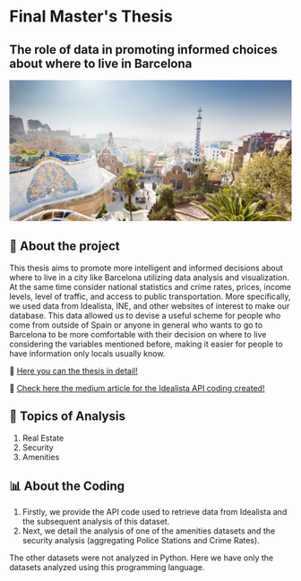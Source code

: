 # Final Master's Thesis

## The role of data in promoting informed choices about where to live in Barcelona

![image](Barcelona_GettyImages-114280140.webp)


## 📌 About the project

This thesis aims to promote more intelligent and informed decisions about where to live in a city like Barcelona utilizing data analysis and visualization. At the same time consider national statistics and crime rates, prices, income levels, level of traffic, and access to public transportation. More specifically, we used data from Idealista, INE, and other websites of interest to make our database. This data allowed us to devise a useful scheme for people who come from outside of Spain or anyone in general who wants to go to Barcelona to be more comfortable with their decision on where to live considering the variables mentioned before, making it easier for people to have information only locals usually know. 

📄 [Here you can the thesis in detail!](https://docs.google.com/document/d/1EIa3EGX-Pmio0tc8xmhX-YNXR8pMZNcyAc_Nc4iHEUY/edit)

📄 [Check here the medium article for the Idealista API coding created! ](https://medium.com/@guilhermedatt/calling-the-idealista-api-using-python-a39a843cf5cc)


## 💼  Topics of Analysis

1. Real Estate
2. Security
3. Amenities


## 📊 About the Coding

1. Firstly, we provide the API code used to retrieve data from Idealista and the subsequent analysis of this dataset.
2. Next, we detail the analysis of one of the amenities datasets and the security analysis (aggregating Police Stations and Crime Rates). 

The other datasets were not analyzed in Python. Here we have only the datasets analyzed using this programming language. 


